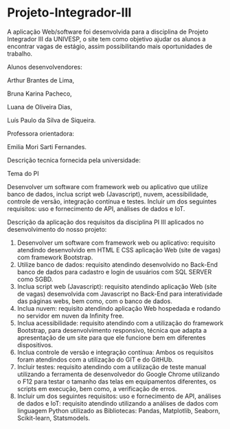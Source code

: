 # Projeto-Integrador-III

A aplicação Web/software foi desenvolvida para a disciplina de Projeto Integrador III da UNIVESP, o site tem como objetivo ajudar os alunos a encontrar vagas de estágio, assim possibilitando mais oportunidades de trabalho.

Alunos desenvolvendores:

Arthur Brantes de Lima,

Bruna Karina Pacheco,

Luana de Oliveira Dias, 

Luís Paulo da Silva de Siqueira.

Professora orientadora: 

Emilia Mori Sarti Fernandes. 

Descrição tecnica fornecida pela universidade:

Tema do PI

Desenvolver um software com framework web ou aplicativo que utilize banco de dados, inclua script web (Javascript), nuvem, acessibilidade, controle de versão, integração contínua e testes. Incluir um dos seguintes requisitos: uso e fornecimento de API, análises de dados e IoT.

Descrição da aplicação dos requisitos da disciplina PI III aplicados no desenvolvimento do nosso projeto:

1. Desenvolver um software com framework web ou aplicativo: requisito atendindo desenvolvido em HTML E CSS aplicação Web (site de vagas) com framework Bootstrap.
2. Utilize banco de dados: requisito atendindo desenvolvido no Back-End banco de dados para cadastro e login de usuários com SQL SERVER como SGBD.
3. Inclua script web (Javascript): requisito atendindo aplicação Web (site de vagas) desenvolvida com Javascript no Back-End para interatividade das páginas webs, bem como, com o banco de dados.
4. Inclua nuvem: requisito atendindo aplicação Web hospedada e rodando no servidor em nuven da Infinity free.
5. Inclua acessibilidade: requisito atendindo com a utilização do framework Bootstrap, para desenvolvimento responsivo, técnica que adapta a apresentação de um site para que ele funcione bem em diferentes dispositivos.
6. Inclua controle de versão e integração contínua: Ambos os requisitos foram atendindos com a utilização do GIT e do GitHUb.
7. Incluir testes: requisito atendindo com a utilização de teste manual utilizando a ferramenta de desenvolvedor do Google Chrome utilizando o F12 para testar o tamanho das telas em equipamentos diferentes, os scripts em execução, bem como, a verificação de erros.
8. Incluir um dos seguintes requisitos: uso e fornecimento de API, análises de dados e IoT: requisito atendindo utilizando a análises de dados com linguagem Python utilizado as Bibliotecas: Pandas, Matplotlib, Seaborn, Scikit-learn, Statsmodels.


